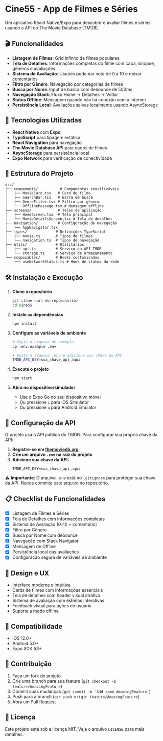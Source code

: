 # Cine55 - App de Filmes e Séries

Um aplicativo React Native/Expo para descobrir e avaliar filmes e séries usando a API do The Movie Database (TMDB).

## 🎬 Funcionalidades

- **Listagem de Filmes**: Grid infinito de filmes populares
- **Tela de Detalhes**: Informações completas do filme com capa, sinopse, gêneros e avaliações
- **Sistema de Avaliação**: Usuário pode dar nota de 0 a 10 e deixar comentários
- **Filtro por Gênero**: Navegação por categorias de filmes
- **Busca por Nome**: Input de busca com debounce de 500ms
- **Navegação Stack**: Fluxo Home → Detalhes → Voltar
- **Status Offline**: Mensagem quando não há conexão com a internet
- **Persistência Local**: Avaliações salvas localmente usando AsyncStorage

## 🚀 Tecnologias Utilizadas

- **React Native** com **Expo**
- **TypeScript** para tipagem estática
- **React Navigation** para navegação
- **The Movie Database API** para dados de filmes
- **AsyncStorage** para persistência local
- **Expo Network** para verificação de conectividade

## 📱 Estrutura do Projeto

```
src/
├── components/          # Componentes reutilizáveis
│   ├── MovieCard.tsx   # Card de filme
│   ├── SearchBar.tsx   # Barra de busca
│   ├── GenreFilter.tsx # Filtro por gênero
│   └── OfflineMessage.tsx # Mensagem offline
├── screens/            # Telas da aplicação
│   ├── HomeScreen.tsx  # Tela principal
│   └── MovieDetailsScreen.tsx # Tela de detalhes
├── navigation/         # Configuração de navegação
│   └── AppNavigator.tsx
├── types/             # Definições TypeScript
│   ├── movie.ts       # Tipos de filmes
│   └── navigation.ts  # Tipos de navegação
├── utils/             # Utilitários
│   ├── api.ts         # Serviço da API TMDB
│   └── storage.ts     # Serviço de armazenamento
└── composables/       # Hooks customizados
    └── useNetworkStatus.ts # Hook de status da rede
```

## 🛠️ Instalação e Execução

1. **Clone o repositório**
   ```bash
   git clone <url-do-repositorio>
   cd cine55
   ```

2. **Instale as dependências**
   ```bash
   npm install
   ```

3. **Configure as variáveis de ambiente**
   ```bash
   # Copie o arquivo de exemplo
   cp .env.example .env
   
   # Edite o arquivo .env e adicione sua chave da API
   TMDB_API_KEY=sua_chave_api_aqui
   ```

4. **Execute o projeto**
   ```bash
   npm start
   ```

5. **Abra no dispositivo/simulador**
   - Use o Expo Go no seu dispositivo móvel
   - Ou pressione `i` para iOS Simulator
   - Ou pressione `a` para Android Emulator

## 🔧 Configuração da API

O projeto usa a API pública do TMDB. Para configurar sua própria chave da API:

1. **Registre-se em [themoviedb.org](https://www.themoviedb.org/settings/api)**
2. **Crie um arquivo `.env` na raiz do projeto**
3. **Adicione sua chave da API:**
   ```
   TMDB_API_KEY=sua_chave_api_aqui
   ```

⚠️ **Importante**: O arquivo `.env` está no `.gitignore` para proteger sua chave da API. Nunca commite este arquivo no repositório.

## 📋 Checklist de Funcionalidades

- [x] Listagem de Filmes e Séries
- [x] Tela de Detalhes com informações completas
- [x] Sistema de Avaliação (0-10 + comentário)
- [x] Filtro por Gênero
- [x] Busca por Nome com debounce
- [x] Navegação com Stack Navigator
- [x] Mensagem de Offline
- [x] Persistência local das avaliações
- [x] Configuração segura de variáveis de ambiente

## 🎨 Design e UX

- Interface moderna e intuitiva
- Cards de filmes com informações essenciais
- Tela de detalhes com header visual atrativo
- Sistema de avaliação com estrelas interativas
- Feedback visual para ações do usuário
- Suporte a modo offline

## 📱 Compatibilidade

- iOS 12.0+
- Android 5.0+
- Expo SDK 53+

## 🤝 Contribuição

1. Faça um fork do projeto
2. Crie uma branch para sua feature (`git checkout -b feature/AmazingFeature`)
3. Commit suas mudanças (`git commit -m 'Add some AmazingFeature'`)
4. Push para a branch (`git push origin feature/AmazingFeature`)
5. Abra um Pull Request

## 📄 Licença

Este projeto está sob a licença MIT. Veja o arquivo `LICENSE` para mais detalhes. 